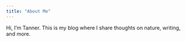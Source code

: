 ```yaml
---
title: "About Me"
---
```


Hi, I’m Tanner. This is my blog where I share thoughts on nature, writing, and more.
